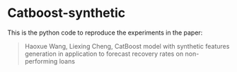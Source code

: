 # Catboost-synthetic
This is the python code to reproduce the experiments in the paper:
> Haoxue Wang, Liexing Cheng, CatBoost model with synthetic features generation in application to forecast recovery rates on non-performing loans
